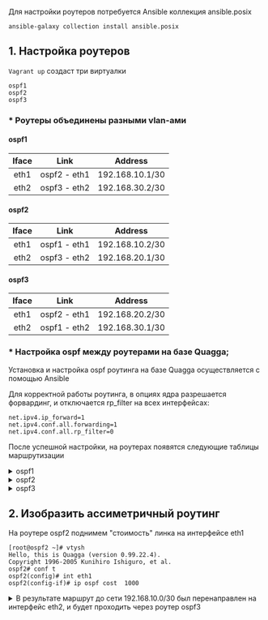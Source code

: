 
Для настройки роутеров потребуется Ansible коллекция ansible.posix

```
ansible-galaxy collection install ansible.posix
```

## 1. Настройка роутеров

`Vagrant up` создаст три виртуалки

    ospf1
    ospf2
    ospf3

### * Роутеры объединены разными vlan-ами

#### **ospf1**

|Iface|Link|Address|
|:---:|:---:|---|
|eth1|ospf2 - eth1|192.168.10.1/30|
|eth2|ospf3 - eth2|192.168.30.2/30|

#### **ospf2**

|Iface|Link|Address|
|:---:|:---:|---|
|eth1|ospf1 - eth1|192.168.10.2/30|
|eth2|ospf3 - eth2|192.168.20.1/30|

#### **ospf3**

|Iface|Link|Address|
|:---:|:---:|---|
|eth1|ospf2 - eth1|192.168.20.2/30|
|eth2|ospf1 - eth2|192.168.30.1/30|

### * Настройка ospf между роутерами на базе Quagga;

Установка и настройка ospf роутинга на базе Quagga осуществляется с помощью Ansible

Для корректной работы роутинга, в опциях ядра разрешается форвардинг, и отключается rp_filter на всех интерфейсах:

```
net.ipv4.ip_forward=1
net.ipv4.conf.all.forwarding=1
net.ipv4.conf.all.rp_filter=0
```

После успешной настройки, на роутерах появятся следующие таблицы маршрутизации

<details>
  <summary>ospf1</summary>

    ospf1# sh ip ospf ro
    ============ OSPF network routing table ============
    N    192.168.10.0/30       [10] area: 0.0.0.0
                              directly attached to eth1
    N    192.168.20.0/30       [20] area: 0.0.0.0
                              via 192.168.10.2, eth1
                              via 192.168.30.1, eth2
    N    192.168.30.0/30       [10] area: 0.0.0.0
                              directly attached to eth2

    ============ OSPF router routing table =============
    R    10.0.20.0             [10] area: 0.0.0.0, ASBR
                              via 192.168.10.2, eth1
    R    10.0.30.0             [10] area: 0.0.0.0, ASBR
                              via 192.168.30.1, eth2

    ============ OSPF external routing table ===========
    N E2 0.0.0.0/0             [10/1] tag: 0
                              via 192.168.10.2, eth1
                              via 192.168.30.1, eth2
</details>


<details>
  <summary>ospf2</summary>

    ospf2# sh ip ospf ro
    ============ OSPF network routing table ============
    N    192.168.10.0/30       [10] area: 0.0.0.0
                              directly attached to eth1
    N    192.168.20.0/30       [10] area: 0.0.0.0
                              directly attached to eth2
    N    192.168.30.0/30       [20] area: 0.0.0.0
                              via 192.168.10.1, eth1
                              via 192.168.20.2, eth2

    ============ OSPF router routing table =============
    R    10.0.10.0             [10] area: 0.0.0.0, ASBR
                              via 192.168.10.1, eth1
    R    10.0.30.0             [10] area: 0.0.0.0, ASBR
                              via 192.168.20.2, eth2

    ============ OSPF external routing table ===========
    N E2 0.0.0.0/0             [10/1] tag: 0
                              via 192.168.10.1, eth1
                              via 192.168.20.2, eth2
</details>


<details>
  <summary>ospf3</summary>

    ospf3# sh ip ospf ro
    ============ OSPF network routing table ============
    N    192.168.10.0/30       [20] area: 0.0.0.0
                              via 192.168.20.1, eth1
                              via 192.168.30.2, eth2
    N    192.168.20.0/30       [10] area: 0.0.0.0
                              directly attached to eth1
    N    192.168.30.0/30       [10] area: 0.0.0.0
                              directly attached to eth2

    ============ OSPF router routing table =============
    R    10.0.10.0             [10] area: 0.0.0.0, ASBR
                              via 192.168.30.2, eth2
    R    10.0.20.0             [10] area: 0.0.0.0, ASBR
                              via 192.168.20.1, eth1

    ============ OSPF external routing table ===========
    N E2 0.0.0.0/0             [10/1] tag: 0
                              via 192.168.30.2, eth2
                              via 192.168.20.1, eth1
</details>

## 2. Изобразить ассиметричный роутинг

На роутере ospf2 поднимем "стоимость" линка на интерфейсе eth1

```
[root@ospf2 ~]# vtysh
Hello, this is Quagga (version 0.99.22.4).
Copyright 1996-2005 Kunihiro Ishiguro, et al.
ospf2# conf t
ospf2(config)# int eth1
ospf2(config-if)# ip ospf cost  1000
```

<details>
<summary>В результате маршрут до сети 192.168.10.0/30 был перенаправлен на интерфейс eth2, и будет проходить через роутер ospf3</summary>

    ospf2# sh ip ospf ro
    ============ OSPF network routing table ============
    N    192.168.10.0/30       [30] area: 0.0.0.0
                              via 192.168.20.2, eth2
    N    192.168.20.0/30       [10] area: 0.0.0.0
                              directly attached to eth2
    N    192.168.30.0/30       [20] area: 0.0.0.0
                              via 192.168.20.2, eth2

    ============ OSPF router routing table =============
    R    10.0.10.0             [20] area: 0.0.0.0, ASBR
                              via 192.168.20.2, eth2
    R    10.0.30.0             [10] area: 0.0.0.0, ASBR
                              via 192.168.20.2, eth2

    ============ OSPF external routing table ===========
    N E2 0.0.0.0/0             [10/1] tag: 0
                              via 192.168.20.2, eth2
</details>
